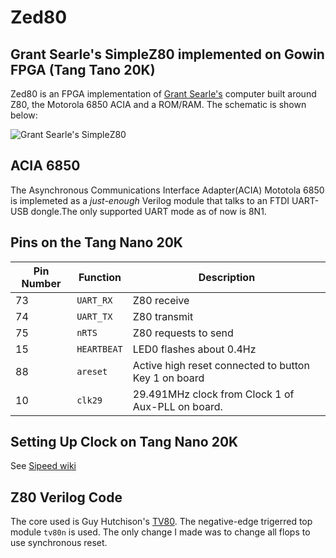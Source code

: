 # Zed80
## Grant Searle's SimpleZ80 implemented on Gowin FPGA (Tang Tano 20K)

Zed80 is an FPGA implementation of [Grant Searle's](http://searle.x10host.com/z80/SimpleZ80.html) computer built around Z80, the Motorola 6850 ACIA and a ROM/RAM.
The schematic is shown below:

![Grant Searle's SimpleZ80](http://searle.x10host.com/z80/Z80SbcSchematic1.3.gif "Schematic of Grant Searle's SimpleZ80")

## ACIA 6850
The  Asynchronous Communications Interface Adapter(ACIA) Mototola 6850 is implemeted as a *just-enough* Verilog module that talks to an FTDI UART-USB dongle.The only supported UART mode as of now is 8N1.

## Pins on the Tang Nano 20K  

Pin Number | Function | Description 
--- | --- | ---
73 | `UART_RX` | Z80 receive
74 | `UART_TX` | Z80 transmit
75 | `nRTS` | Z80 requests to send
15 | `HEARTBEAT` | LED0 flashes about 0.4Hz
88 | `areset` | Active high reset connected to button Key 1 on board
10 | `clk29` | 29.491MHz clock from Clock 1 of Aux-PLL on board.

## Setting Up Clock on Tang Nano 20K

See [Sipeed wiki](https://wiki.sipeed.com/hardware/en/tang/tang-nano-20k/example/unbox.html)

## Z80 Verilog Code

The core used is Guy Hutchison's [TV80](https://opencores.org/projects/tv80). The negative-edge trigerred top module `tv80n`
is used. The only change I made was to change all flops to use synchronous reset.

